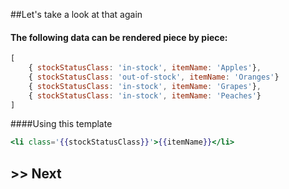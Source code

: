 ##Let's take a look at that again

#### The following data can be rendered piece by piece:

```javascript
[
	{ stockStatusClass: 'in-stock', itemName: 'Apples'},
	{ stockStatusClass: 'out-of-stock', itemName: 'Oranges'}
	{ stockStatusClass: 'in-stock', itemName: 'Grapes'},
	{ stockStatusClass: 'in-stock', itemName: 'Peaches'}
]
```

####Using this template

```handlebars
<li class='{{stockStatusClass}}'>{{itemName}}</li>
```


## >> Next